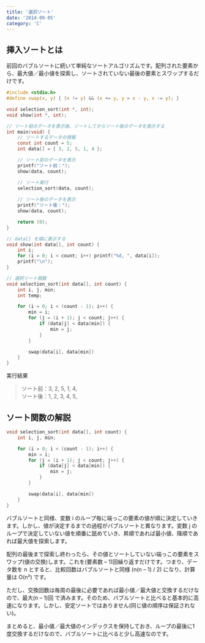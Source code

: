 ```yaml
---
title: '選択ソート'
date: '2014-09-05'
category: 'C'
---
```


## 挿入ソートとは

前回のバブルソートに続いて単純なソートアルゴリズムです。配列された要素から、最大値／最小値を探索し、ソートされていない最後の要素とスワップするだけです。

```c
#include <stdio.h>
#define swap(x, y) { (x != y) && (x += y, y = x - y, x -= y); }

void selection_sort(int *, int);
void show(int *, int);

// ソート前のデータを表示後、ソートしてからソート後のデータを表示する
int main(void) {
    // ソートするデータの情報
    const int count = 5;
    int data[] = { 3, 2, 5, 1, 4 };

    // ソート前のデータを表示
    printf("ソート前：");
    show(data, count);

    // ソート実行
    selection_sort(data, count);
    
    // ソート後のデータを表示
    printf("ソート後：");
    show(data, count);

    return (0);
}

// data[] を順に表示する
void show(int data[], int count) {
    int i;
    for (i = 0; i < count; i++) printf("%d, ", data[i]);
    printf("\n");
}

// 選択ソート関数
void selection_sort(int data[], int count) {
    int i, j, min;
    int temp;

    for (i = 0; i < (count - 1); i++) {
        min = i;
        for (j = (i + 1); j < count; j++) {
            if (data[j] < data[min]) {
                min = j;
            }
        }

        swap(data[i], data[min])
    }
}
```

実行結果
> ソート前：3, 2, 5, 1, 4,  
ソート後：1, 2, 3, 4, 5, 

## ソート関数の解説

```c
void selection_sort(int data[], int count) {
    int i, j, min;

    for (i = 0; i < (count - 1); i++) {
        min = i;
        for (j = (i + 1); j < count; j++) {
            if (data[j] < data[min]) {
                min = j;
            }
        }

        swap(data[i], data[min])
    }
}
```

バブルソートと同様、変数 i のループ毎に端っこの要素の値が順に決定していきます。しかし、値が決定するまでの過程がバブルソートと異なります。変数 j のループで決定していない値を順番に舐めていき、昇順であれば最小値、降順であれば最大値を探索します。

配列の最後まで探索し終わったら、その値とソートしていない端っこの要素をスワップ(値の交換)します。これを(要素数 – 1)回繰り返すだけです。つまり、データ数を n とすると、比較回数はバブルソートと同様 (n(n – 1) / 2) になり、計算量は O(n²) です。

ただし、交換回数は毎周の最後に必要であれば最小値／最大値と交換するだけなので、最大(n – 1)回 で済みます。そのため、バブルソートと比べると基本的に高速になります。しかし、安定ソートではありません(同じ値の順序は保証されない)。

まとめると、最小値／最大値のインデックスを保持しておき、ループの最後に1度交換するだけなので、バブルソートに比べると少し高速なのです。
